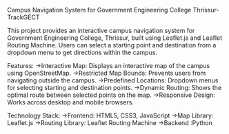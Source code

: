 Campus Navigation System for Government Engineering College Thrissur-TrackGECT

This project provides an interactive campus navigation system for Government Engineering College, Thrissur, built using Leaflet.js and Leaflet Routing Machine. Users can select a starting point and destination from a dropdown menu to get directions within the campus.

Features:
->Interactive Map: Displays an interactive map of the campus using OpenStreetMap.
->Restricted Map Bounds: Prevents users from navigating outside the campus.
->Predefined Locations: Dropdown menus for selecting starting and destination points.
->Dynamic Routing: Shows the optimal route between selected points on the map.
->Responsive Design: Works across desktop and mobile browsers.

Technology Stack:
->Frontend: HTML5, CSS3, JavaScript
->Map Library: Leaflet.js
->Routing Library: Leaflet Routing Machine
->Backend :Python
 
 

